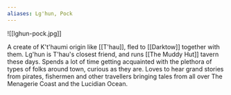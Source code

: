 ```yaml
---
aliases: Lg'hun, Pock
---
```

![[lghun-pock.jpg]]

A create of K't'haumi origin like [[T'hau]], fled to [[Darktow]] together with them. Lg'hun is T'hau's closest friend, and runs [[The Muddy Hut]] tavern these days. Spends a lot of time getting acquainted with the plethora of types of folks around town, curious as they are. Loves to hear grand stories from pirates, fishermen and other travellers bringing tales from all over The Menagerie Coast and the Lucidian Ocean.
